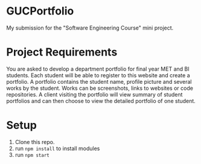 # GUCPortfolio

My submission for the "Software Engineering Course" mini project.

# Project Requirements

You are asked to develop a department portfolio for final year MET and BI students.
Each student will be able to register to this website and create a portfolio. A portfolio contains the student name, profile picture and several works by the student. Works can be screenshots, links to websites or code repositories. A client visiting the portfolio will view summary of student portfolios and can then choose to view the detailed portfolio of one student.

# Setup
1. Clone this repo.
2. run ```npm install``` to install modules
2. run ```npm start```
